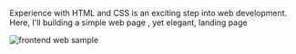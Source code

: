 Experience with HTML and CSS is an exciting step into web development. Here, I'll building a simple web page , yet elegant, landing page 

![frontend web sample](https://github.com/user-attachments/assets/626503db-fa87-4226-aa2a-0db4e43b4893)

